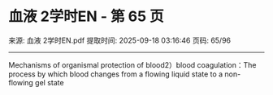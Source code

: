 # 血液 2学时EN - 第 65 页

来源: 血液 2学时EN.pdf
提取时间: 2025-09-18 03:16:46
页码: 65/96

---

Mechanisms of organismal protection of blood2）blood coagulation：The process by which blood changes from a flowing liquid state to a non-flowing gel state